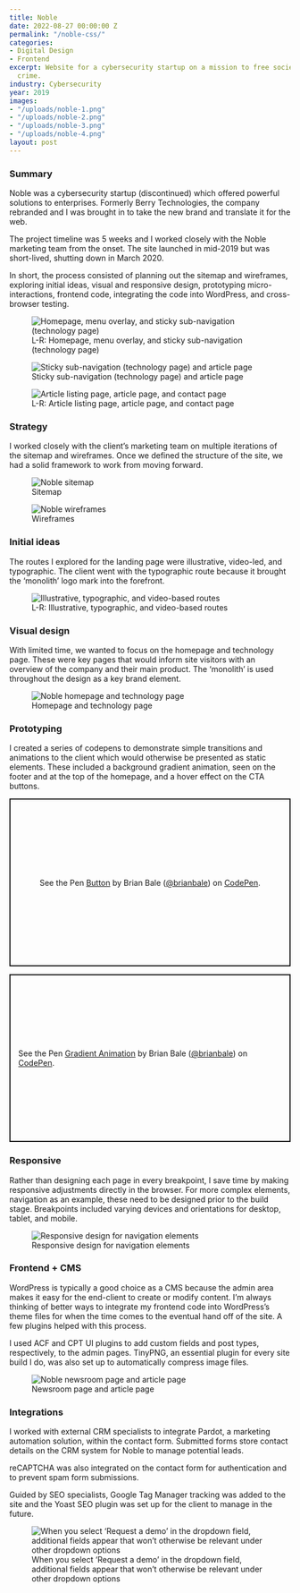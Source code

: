 ```yaml
---
title: Noble
date: 2022-08-27 00:00:00 Z
permalink: "/noble-css/"
categories:
- Digital Design
- Frontend
excerpt: Website for a cybersecurity startup on a mission to free society from cyber
  crime.
industry: Cybersecurity
year: 2019
images:
- "/uploads/noble-1.png"
- "/uploads/noble-2.png"
- "/uploads/noble-3.png"
- "/uploads/noble-4.png"
layout: post
---
```


### Summary

Noble was a cybersecurity startup (discontinued) which offered powerful solutions to enterprises. Formerly Berry Technologies, the company rebranded and I was brought in to take the new brand and translate it for the web.

The project timeline was 5 weeks and I worked closely with the Noble marketing team from the onset. The site launched in mid-2019 but was short-lived, shutting down in March 2020.

In short, the process consisted of planning out the sitemap and wireframes, exploring initial ideas, visual and responsive design, prototyping micro-interactions, frontend code, integrating the code into WordPress, and cross-browser testing.

<figure>
    <img src="/uploads/noble-2.png" alt="Homepage, menu overlay, and sticky sub-navigation (technology page)">
     <figcaption>L-R: Homepage, menu overlay, and sticky sub-navigation (technology page)</figcaption>
</figure>

<figure>
    <img src="/uploads/noble-3.png" alt="Sticky sub-navigation (technology page) and article page">
     <figcaption>Sticky sub-navigation (technology page) and article page</figcaption>
</figure>

<figure>
    <img src="/uploads/noble-4.png" alt="Article listing page, article page, and contact page">
     <figcaption>L-R: Article listing page, article page, and contact page</figcaption>
</figure>

### Strategy

I worked closely with the client’s marketing team on multiple iterations of the sitemap and wireframes. Once we defined the structure of the site, we had a solid framework to work from moving forward.

<figure>
    <img src="/uploads/noble-sitemap.png" alt="Noble sitemap">
     <figcaption>Sitemap</figcaption>
</figure>

<figure>
    <img src="/uploads/noble-wireframes.png" alt="Noble wireframes">
     <figcaption>Wireframes</figcaption>
</figure>

### Initial ideas

The routes I explored for the landing page were illustrative, video-led, and typographic. The client went with the typographic route because it brought the ‘monolith’ logo mark into the forefront.

<figure>
    <img src="/uploads/noble-6.png" alt="Illustrative, typographic, and video-based routes">
     <figcaption>L-R: Illustrative, typographic, and video-based routes</figcaption>
</figure>

### Visual design

With limited time, we wanted to focus on the homepage and technology page. These were key pages that would inform site visitors with an overview of the company and their main product. The ‘monolith’ is used throughout the design as a key brand element.

<figure>
    <img src="/uploads/noble-7.png" alt="Noble homepage and technology page">
     <figcaption>Homepage and technology page</figcaption>
</figure>

### Prototyping

I created a series of codepens to demonstrate simple transitions and animations to the client which would otherwise be presented as static elements. These included a background gradient animation, seen on the footer and at the top of the homepage, and a hover effect on the CTA buttons.

<p class="codepen" data-height="300" data-theme-id="light" data-default-tab="result" data-slug-hash="gJPvgr" data-user="brianbale" style="height: 300px; box-sizing: border-box; display: flex; align-items: center; justify-content: center; border: 2px solid; margin: 1em 0; padding: 1em;">
  <span>See the Pen <a href="https://codepen.io/brianbale/pen/gJPvgr">
  Button</a> by Brian Bale (<a href="https://codepen.io/brianbale">@brianbale</a>)
  on <a href="https://codepen.io">CodePen</a>.</span>
</p>

<p class="codepen" data-height="300" data-theme-id="light" data-default-tab="result" data-slug-hash="WBrdMr" data-user="brianbale" style="height: 300px; box-sizing: border-box; display: flex; align-items: center; justify-content: center; border: 2px solid; margin: 1em 0; padding: 1em;">
  <span>See the Pen <a href="https://codepen.io/brianbale/pen/WBrdMr">
  Gradient Animation</a> by Brian Bale (<a href="https://codepen.io/brianbale">@brianbale</a>)
  on <a href="https://codepen.io">CodePen</a>.</span>
</p>

### Responsive

Rather than designing each page in every breakpoint, I save time by making responsive adjustments directly in the browser. For more complex elements, navigation as an example, these need to be designed prior to the build stage. Breakpoints included varying devices and orientations for desktop, tablet, and mobile.

<figure>
    <img src="/uploads/noble-8.png" alt="Responsive design for navigation elements">
     <figcaption>Responsive design for navigation elements</figcaption>
</figure>

### Frontend + CMS

WordPress is typically a good choice as a CMS because the admin area makes it easy for the end-client to create or modify content. I’m always thinking of better ways to integrate my frontend code into WordPress’s theme files for when the time comes to the eventual hand off of the site. A few plugins helped with this process.

I used ACF and CPT UI plugins to add custom fields and post types, respectively, to the admin pages. TinyPNG, an essential plugin for every site build I do, was also set up to automatically compress image files.

<figure>
    <img src="/uploads/noble-9.png" alt="Noble newsroom page and article page">
     <figcaption>Newsroom page and article page</figcaption>
</figure>

### Integrations

I worked with external CRM specialists to integrate Pardot, a marketing automation solution, within the contact form. Submitted forms store contact details on the CRM system for Noble to manage potential leads.

reCAPTCHA was also integrated on the contact form for authentication and to prevent spam form submissions.

Guided by SEO specialists, Google Tag Manager tracking was added to the site and the Yoast SEO plugin was set up for the client to manage in the future.

<figure>
    <img src="/uploads/noble-10.png" alt="When you select ‘Request a demo’ in the dropdown field, additional fields appear that won’t otherwise be relevant under other dropdown options">
     <figcaption>When you select ‘Request a demo’ in the dropdown field, additional fields appear that won’t otherwise be relevant under other dropdown options</figcaption>
</figure>